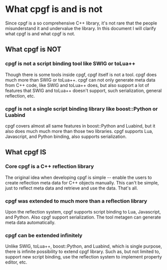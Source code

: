 <!--notoc-->

# What cpgf is and is not

Since cpgf is a so comprehensive C++ library, it's not rare that the people misunderstand it and undervalue the library. In this document I will clarify what cpgf is and what cpgf is not.

## What cpgf is NOT

### cpgf is not a script binding tool like SWIG or toLua++

Though there is some tools inside cpgf, cpgf itself is not a tool. cpgf does much more than SWIG or toLua++. cpgf can not only generate meta data from C++ code, like SWIG and toLua++ does, but also support a lot of features that SWIG and toLua++ doesn't support, such serialization, general reflection, etc.

### cpgf is not a single script binding library like boost::Python or Luabind

cpgf covers almost all same features in boost::Python and Luabind, but it also does much much more than those two libraries. cpgf supports Lua, Javascript, and Python binding, also supports serialization.

## What cpgf IS

### Core cpgf is a C++ reflection library

The original idea when developing cpgf is simple -- enable the users to create reflection meta data for C++ objects manually. This can't be simple, just to reflect meta data and retrieve and use the data. That's all.

### cpgf was extended to much more than a reflection library

Upon the reflection system, cpgf supports script binding to Lua, Javascript, and Python. Also cpgf support serialization. The tool metagen can generate meta data automatically.

### cpgf can be extended infinitely

Unlike SWIG, toLua++, boost::Python, and Luabind, which is single purpose, there is infinite possibility to extend cpgf library. Such as, but not limited to, support new script binding, use the reflection system to implement property editor, etc.


